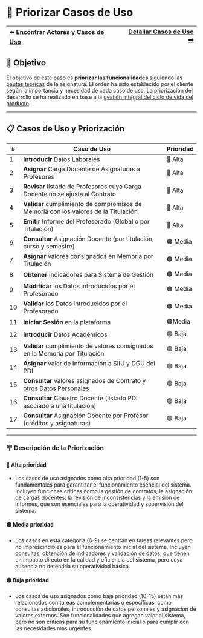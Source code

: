 # 📝 Priorizar Casos de Uso

| [⬅️ Encontrar Actores y Casos de Uso](ActoresCasosDeUso.md) | [Detallar Casos de Uso ➡️](DetallarCasosDeUso.md) |
|:--|--:|

## 🎯 **Objetivo**

El objetivo de este paso es **priorizar las funcionalidades** siguiendo las [pautas teóricas](https://github.com/mmasias/IdSw1/blob/main/temario/contenidos/CdU.PCdU.md#c%C3%B3mo) de la asignatura.
El orden ha sido establecido por el cliente según la importancia y necesidad de cada caso de uso. La priorización del desarrollo se ha realizado en base a la [gestión integral del ciclo de vida del producto](/documentos/glosario.md#gestión-integral-del-ciclo-de-vida-del-producto).

---

## 📋 **Casos de Uso y Priorización**


| **#** | **Caso de Uso**                                                                 | **Prioridad** |  
|-------|---------------------------------------------------------------------------------|---------------|  
| 1 | **Introducir** Datos Laborales                                                      |    🔴 Alta    |
| 2 | **Asignar** Carga Docente de Asignaturas a Profesores                               |    🔴 Alta    |
| 3 | **Revisar** listado de Profesores cuya Carga Docente no se ajusta al Contrato       |    🔴 Alta    |
| 4 | **Validar** cumplimiento de compromisos de Memoria con los valores de la Titulación |    🔴 Alta    |
| 5 | **Emitir** Informe del Profesorado (Global o por Titulación)                        |    🔴 Alta    |
| 6 | **Consultar** Asignación Docente (por titulación, curso y semestre)                 |    🟠 Media   |
| 7 | **Asignar** valores consignados en Memoria por Titulación                           |    🟠 Media   |
| 8 | **Obtener** Indicadores para Sistema de Gestión                                     |    🟠 Media   |
| 9 | **Modificar** los Datos introducidos por el Profesorado                             |    🟠 Media   |
| 10 | **Validar** los Datos introducidos por el Profesorado                              |    🟠 Media   |
| 11 | **Iniciar Sesión** en la plataforma                                                |    🟠Media    |
| 12 | **Introducir** Datos Académicos                                                    |    🟢 Baja    |
| 13 | **Validar** cumplimiento de valores consignados en la Memoria por Titulación       |    🟢 Baja    |
| 14 | **Asignar** valor de Información a SIIU y DGU del PDI                              |    🟢 Baja    |
| 15 | **Consultar** valores asignados de Contrato y otros Datos Personales               |    🟢 Baja    |
| 16 | **Consultar** Claustro Docente (listado PDI asociado a una titulación)             |    🟢 Baja    |
| 17 | **Consultar** Asignación Docente por Profesor (créditos y asignaturas)             |    🟢 Baja    |
 

---

### 🪧 Descripción de la Priorización

#### 🔴 **Alta prioridad**
- Los casos de uso asignados como alta prioridad (1-5) son fundamentales para garantizar el funcionamiento esencial del sistema. Incluyen funciones críticas como la gestión de contratos, la asignación de cargas docentes, la revisión de inconsistencias y la emisión de informes, que son esenciales para la operatividad y supervisión del sistema.

#### 🟡 **Media prioridad**
- Los casos en esta categoría (6-9) se centran en tareas relevantes pero no imprescindibles para el funcionamiento inicial del sistema. Incluyen consultas, obtención de indicadores y validación de datos, que tienen un impacto directo en la calidad y eficiencia del sistema, pero cuya ausencia no detendría su operatividad básica.

#### 🟢 Baja prioridad
- Los casos de uso asignados como baja prioridad (10-15) están más relacionados con tareas complementarias o específicas, como consultas adicionales, introducción de datos personales y asignación de valores externos. Son funcionalidades que agregan valor al sistema, pero no son críticas para su funcionamiento inicial o para cumplir con las necesidades más urgentes.